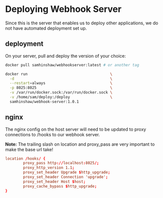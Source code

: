 # Deploying Webhook Server

Since this is the server that enables us to deploy other applications, we do not
have automated deployment set up.

## deployment

On your server, pull and deploy the version of your choice:

```sh
docker pull samhinshaw/webhookserver:latest # or another tag
```

```sh
docker run                                     \
  -d                                           \
  --restart=always                             \
  -p 8025:8025                                 \
  -v /var/run/docker.sock:/var/run/docker.sock \
  -v /home/sam/deploy:/deploy                  \
  samhinshaw/webhook-server:1.0.1
```

## nginx

The nginx config on the host server will need to be updated to proxy connections
to /hooks to our webhook server.

**Note:** The trailing slash on location and proxy_pass are very important to
make the base url take!

```conf
location /hooks/ {
        proxy_pass http://localhost:8025/;
        proxy_http_version 1.1;
        proxy_set_header Upgrade $http_upgrade;
        proxy_set_header Connection 'upgrade';
        proxy_set_header Host $host;
        proxy_cache_bypass $http_upgrade;
}
```
